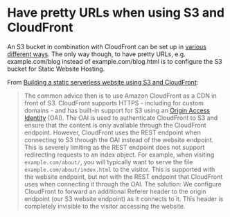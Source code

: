 # Have pretty URLs when using S3 and CloudFront

An S3 bucket in combination with CloudFront can be set up in [various different ways](https://aws.amazon.com/premiumsupport/knowledge-center/cloudfront-serve-static-website/). The only way though, to have pretty URLs, e.g. example.com/blog instead of example.com/blog.html is to configure the S3 bucket for Static Website Hosting.

From [Building a static serverless website using S3 and CloudFront](https://sanderknape.com/2020/02/building-a-static-serverless-website-using-s3-cloudfront/):

> The common advice then is to use Amazon CloudFront as a CDN in front of S3. CloudFront supports HTTPS - including for custom domains - and has built-in support for S3 using an [Origin Access Identity](https://docs.aws.amazon.com/AmazonCloudFront/latest/DeveloperGuide/private-content-restricting-access-to-s3.html) (OAI). The OAI is used to authenticate CloudFront to S3 and ensure that the content is only available through the CloudFront endpoint. However, CloudFront uses the REST endpoint when connecting to S3 through the OAI instead of the website endpoint. This is severely limiting as the REST endpoint does not support redirecting requests to an index object. For example, when visiting `example.com/about/`, you will typically want to serve the file `example.com/about/index.html` to the visitor. This is supported with the website endpoint, but not with the REST endpoint that CloudFront uses when connecting it through the OAI. The solution: We configure CloudFront to forward an additional Referer header to the origin endpoint (our S3 website endpoint) as it connects to it. This header is completely invisible to the visitor accessing the website.
